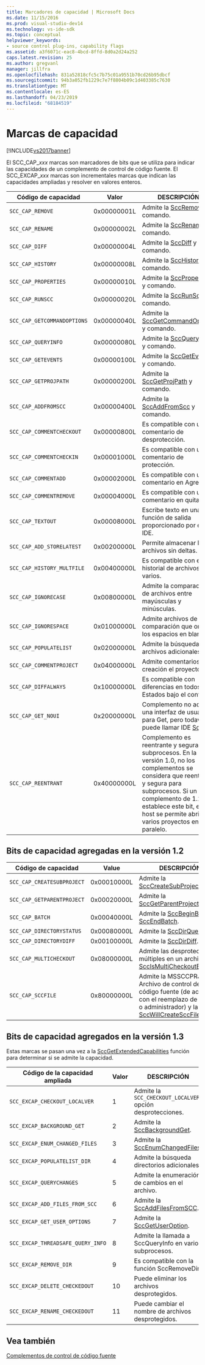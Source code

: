 ```yaml
---
title: Marcadores de capacidad | Microsoft Docs
ms.date: 11/15/2016
ms.prod: visual-studio-dev14
ms.technology: vs-ide-sdk
ms.topic: conceptual
helpviewer_keywords:
- source control plug-ins, capability flags
ms.assetid: a3f6071c-eac8-4bcd-8ffd-8d0a2d24a252
caps.latest.revision: 25
ms.author: gregvanl
manager: jillfra
ms.openlocfilehash: 831a52818cfc5c7b75c01a9551b70cd26b95dbcf
ms.sourcegitcommit: 94b3a052fb1229c7e7f8804b09c1d403385c7630
ms.translationtype: MT
ms.contentlocale: es-ES
ms.lasthandoff: 04/23/2019
ms.locfileid: "68184519"
---
```

# <a name="capability-flags"></a>Marcas de capacidad
[!INCLUDE[vs2017banner](../includes/vs2017banner.md)]

El SCC_CAP_*xxx* marcas son marcadores de bits que se utiliza para indicar las capacidades de un complemento de control de código fuente. El SCC_EXCAP_*xxx* marcas son incrementales marcas que indican las capacidades ampliadas y resolver en valores enteros.  
  
|Código de capacidad|Valor|DESCRIPCIÓN|  
|---------------------|-----------|-----------------|  
|`SCC_CAP_REMOVE`|0x00000001L|Admite la [SccRemove](../extensibility/sccremove-function.md) y comando.|  
|`SCC_CAP_RENAME`|0x00000002L|Admite la [SccRename](../extensibility/sccrename-function.md) y comando.|  
|`SCC_CAP_DIFF`|0x00000004L|Admite la [SccDiff](../extensibility/sccdiff-function.md) y comando.|  
|`SCC_CAP_HISTORY`|0x00000008L|Admite la [SccHistory](../extensibility/scchistory-function.md) y comando.|  
|`SCC_CAP_PROPERTIES`|0x00000010L|Admite la [SccProperties](../extensibility/sccproperties-function.md) y comando.|  
|`SCC_CAP_RUNSCC`|0x00000020L|Admite la [SccRunScc](../extensibility/sccrunscc-function.md) y comando.|  
|`SCC_CAP_GETCOMMANDOPTIONS`|0x00000040L|Admite la [SccGetCommandOptions](../extensibility/sccgetcommandoptions-function.md) y comando.|  
|`SCC_CAP_QUERYINFO`|0x00000080L|Admite la [SccQueryInfo](../extensibility/sccqueryinfo-function.md) y comando.|  
|`SCC_CAP_GETEVENTS`|0x00000100L|Admite la [SccGetEvents](../extensibility/sccgetevents-function.md) y comando.|  
|`SCC_CAP_GETPROJPATH`|0x00000200L|Admite la [SccGetProjPath](../extensibility/sccgetprojpath-function.md) y comando.|  
|`SCC_CAP_ADDFROMSCC`|0x00000400L|Admite la [SccAddFromScc](../extensibility/sccaddfromscc-function.md) y comando.|  
|`SCC_CAP_COMMENTCHECKOUT`|0x00000800L|Es compatible con un comentario de desprotección.|  
|`SCC_CAP_COMMENTCHECKIN`|0x00001000L|Es compatible con un comentario de protección.|  
|`SCC_CAP_COMMENTADD`|0x00002000L|Es compatible con un comentario en Agregar.|  
|`SCC_CAP_COMMENTREMOVE`|0x00004000L|Es compatible con un comentario en quitar.|  
|`SCC_CAP_TEXTOUT`|0x00008000L|Escribe texto en una función de salida proporcionado por el IDE.|  
|`SCC_CAP_ADD_STORELATEST`|0x00200000L|Permite almacenar los archivos sin deltas.|  
|`SCC_CAP_HISTORY_MULTFILE`|0x00400000L|Es compatible con el historial de archivos varios.|  
|`SCC_CAP_IGNORECASE`|0x00800000L|Admite la comparación de archivos entre mayúsculas y minúsculas.|  
|`SCC_CAP_IGNORESPACE`|0x01000000L|Admite archivos de comparación que omite los espacios en blanco.|  
|`SCC_CAP_POPULATELIST`|0x02000000L|Admite la búsqueda de archivos adicionales.|  
|`SCC_CAP_COMMENTPROJECT`|0x04000000L|Admite comentarios en creación el proyecto.|  
|`SCC_CAP_DIFFALWAYS`|0x10000000L|Es compatible con diferencias en todos los Estados bajo el control.|  
|`SCC_CAP_GET_NOUI`|0x20000000L|Complemento no admite una interfaz de usuario para Get, pero todavía puede llamar IDE [SccGet](../extensibility/sccget-function.md).|  
|`SCC_CAP_REENTRANT`|0x40000000L|Complemento es reentrante y segura para subprocesos. En la versión 1.0, no los complementos se considera que reentrante y segura para subprocesos. Si un complemento de 1.1 se establece este bit, el host se permite abrir varios proyectos en paralelo.|  
  
## <a name="capability-bits-added-in-version-12"></a>Bits de capacidad agregadas en la versión 1.2  
  
|Código de capacidad|Value|DESCRIPCIÓN|  
|---------------------|-----------|-----------------|  
|`SCC_CAP_CREATESUBPROJECT`|0x00010000L|Admite la [SccCreateSubProject](../extensibility/scccreatesubproject-function.md).|  
|`SCC_CAP_GETPARENTPROJECT`|0x00020000L|Admite la [SccGetParentProjectPath](../extensibility/sccgetparentprojectpath-function.md).|  
|`SCC_CAP_BATCH`|0x00040000L|Admite la [SccBeginBatch](../extensibility/sccbeginbatch-function.md) y [SccEndBatch](../extensibility/sccendbatch-function.md).|  
|`SCC_CAP_DIRECTORYSTATUS`|0x00080000L|Admite la [SccDirQueryInfo](../extensibility/sccdirqueryinfo-function.md).|  
|`SCC_CAP_DIRECTORYDIFF`|0x00100000L|Admite la [SccDirDiff](../extensibility/sccdirdiff-function.md).|  
|`SCC_CAP_MULTICHECKOUT`|0x08000000L|Admite las desprotecciones múltiples en un archivo y la [SccIsMultiCheckoutEnabled](../extensibility/sccismulticheckoutenabled-function.md).|  
|`SCC_CAP_SCCFILE`|0x80000000L|Admite la MSSCCPRJ. Archivo de control de código fuente (de acuerdo con el reemplazo de usuario o administrador) y la [SccWillCreateSccFile](../extensibility/sccwillcreatesccfile-function.md).|  
  
## <a name="capability-bits-added-in-version-13"></a>Bits de capacidad agregados en la versión 1.3  
 Estas marcas se pasan una vez a la [SccGetExtendedCapabilities](../extensibility/sccgetextendedcapabilities-function.md) función para determinar si se admite la capacidad.  
  
|Código de la capacidad ampliada|Valor|DESCRIPCIÓN|  
|------------------------------|-----------|-----------------|  
|`SCC_EXCAP_CHECKOUT_LOCALVER`|1|Admite la `SCC_CHECKOUT_LOCALVER` opción desprotecciones.|  
|`SCC_EXCAP_BACKGROUND_GET`|2|Admite la [SccBackgroundGet](../extensibility/sccbackgroundget-function.md).|  
|`SCC_EXCAP_ENUM_CHANGED_FILES`|3|Admite la [SccEnumChangedFiles](../extensibility/sccenumchangedfiles-function.md).|  
|`SCC_EXCAP_POPULATELIST_DIR`|4|Admite la búsqueda directorios adicionales.|  
|`SCC_EXCAP_QUERYCHANGES`|5|Admite la enumeración de cambios en el archivo.|  
|`SCC_EXCAP_ADD_FILES_FROM_SCC`|6|Admite la [SccAddFilesFromSCC](../extensibility/sccaddfilesfromscc-function.md).|  
|`SCC_EXCAP_GET_USER_OPTIONS`|7|Admite la [SccGetUserOption](../extensibility/sccgetuseroption-function.md).|  
|`SCC_EXCAP_THREADSAFE_QUERY_INFO`|8|Admite la llamada a SccQueryInfo en varios subprocesos.|  
|`SCC_EXCAP_REMOVE_DIR`|9|Es compatible con la función SccRemoveDir.|  
|`SCC_EXCAP_DELETE_CHECKEDOUT`|10|Puede eliminar los archivos desprotegidos.|  
|`SCC_EXCAP_RENAME_CHECKEDOUT`|11|Puede cambiar el nombre de archivos desprotegidos.|  
  
## <a name="see-also"></a>Vea también  
 [Complementos de control de código fuente](../extensibility/source-control-plug-ins.md)
